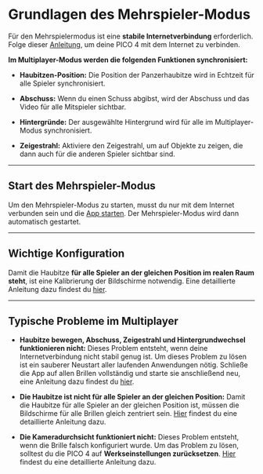 # Grundlagen des Mehrspieler-Modus

Für den Mehrspielermodus ist eine **stabile Internetverbindung** erforderlich. Folge dieser [Anleitung](./konfiguration.md#mit-dem-internet-verbinden), um deine PICO 4 mit dem Internet zu verbinden.

**Im Multiplayer-Modus werden die folgenden Funktionen synchronisiert:**

* **Haubitzen-Position:** Die Position der Panzerhaubitze wird in Echtzeit für alle Spieler synchronisiert.

* **Abschuss:** Wenn du einen Schuss abgibst, wird der Abschuss und das Video für alle Mitspieler sichtbar.

* **Hintergründe:** Der ausgewählte Hintergrund wird für alle im Multiplayer-Modus synchronisiert.

* **Zeigestrahl:** Aktiviere den Zeigestrahl, um auf Objekte zu zeigen, die dann auch für die anderen Spieler sichtbar sind.

---

## Start des Mehrspieler-Modus

Um den Mehrspieler-Modus zu starten, musst du nur mit dem Internet verbunden sein und die [App starten](./steuerung.md#starten-der-app). Der Mehrspieler-Modus wird dann automatisch gestartet.

---

## Wichtige Konfiguration

Damit die Haubitze **für alle Spieler an der gleichen Position im realen Raum steht**, ist eine Kalibrierung der Bildschirme notwendig. Eine detaillierte Anleitung dazu findest du [hier](./konfiguration.md#bildschirm-zentrieren).

---

## Typische Probleme im Multiplayer

* **Haubitze bewegen, Abschuss, Zeigestrahl und Hintergrundwechsel funktionieren nicht:**
Dieses Problem entsteht, wenn deine Internetverbindung nicht stabil genug ist. Um dieses Problem zu lösen ist ein sauberer Neustart aller laufenden Anwendungen nötig. Schließe die App auf allen Brillen vollständig und starte sie anschließend neu, eine Anleitung dazu findest du [hier](./steuerung.md#beenden-der-app).

* **Die Haubitze ist nicht für alle Spieler an der gleichen Position:**
Damit die Haubitze für alle Spieler an der gleichen Position ist, müssen die Bildschirme für alle Brillen gleich zentriert sein. [Hier](./konfiguration.md#bildschirm-zentrieren) findest du eine detaillierte Anleitung dazu.

* **Die Kameradurchsicht funktioniert nicht:**
Dieses Problem entsteht, wenn die Brille falsch konfiguriert wurde. Um das Problem zu lösen, solltest du die PICO 4 auf **Werkseinstellungen zurücksetzen**. [Hier](./konfiguration.md#auf-werkseinstellungen-zuruecksetzen) findest du eine detaillierte Anleitung dazu.